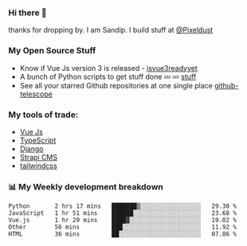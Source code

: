 ### Hi there 👋

thanks for dropping by.
I am Sandip. I build stuff at [@Pixeldust](github.com/pixeldust-in/)

###  **My Open Source Stuff**

 - Know if Vue Js version 3 is released -  [isvue3readyyet](https://github.com/sandiprb/isvue3readyyet)
 - A bunch of Python scripts to get stuff done 💤 💤 [stuff](https://github.com/sandiprb/stuff)
 - See all your starred Github repositories at one single place [github-telescope](https://github.com/sandiprb/github-telescope)



###  **My tools of trade:**
 - [Vue Js](https://github.com/vuejs/vue/)
 - [TypeScript](https://github.com/microsoft/TypeScript)
 - [Django](github.com/django/django)
 - [Strapi CMS](github.com/strapi/strapi)
 - [tailwindcss](https://github.com/tailwindlabs/tailwindcss)


###  📊 **My Weekly development breakdown**
<!--START_SECTION:waka-->
```text
Python       2 hrs 17 mins   ███████▒░░░░░░░░░░░░░░░░░   29.30 % 
JavaScript   1 hr 51 mins    ██████░░░░░░░░░░░░░░░░░░░   23.68 % 
Vue.js       1 hr 29 mins    ████▓░░░░░░░░░░░░░░░░░░░░   19.02 % 
Other        56 mins         ███░░░░░░░░░░░░░░░░░░░░░░   11.92 % 
HTML         36 mins         ██░░░░░░░░░░░░░░░░░░░░░░░   07.86 % 
```
<!--END_SECTION:waka-->
